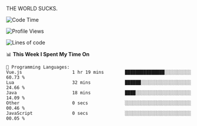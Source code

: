 THE WORLD SUCKS.

<!--START_SECTION:waka-->
![Code Time](http://img.shields.io/badge/Code%20Time-1%2C058%20hrs%208%20mins-blue)

![Profile Views](http://img.shields.io/badge/Profile%20Views-0-blue)

![Lines of code](https://img.shields.io/badge/From%20Hello%20World%20I%27ve%20Written-1.4%20million%20lines%20of%20code-blue)

📊 **This Week I Spent My Time On** 

```text
💬 Programming Languages: 
Vue.js                   1 hr 19 mins        ███████████████░░░░░░░░░░   60.73 % 
Lua                      32 mins             ██████░░░░░░░░░░░░░░░░░░░   24.66 % 
Java                     18 mins             ████░░░░░░░░░░░░░░░░░░░░░   14.09 % 
Other                    0 secs              ░░░░░░░░░░░░░░░░░░░░░░░░░   00.46 % 
JavaScript               0 secs              ░░░░░░░░░░░░░░░░░░░░░░░░░   00.05 % 
```


<!--END_SECTION:waka-->
